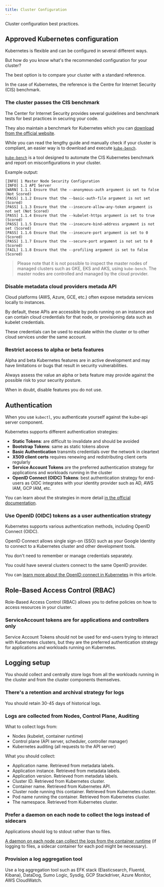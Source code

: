 ```yaml
---
title: Cluster Configuration
---
```



Cluster configuration best practices.

## Approved Kubernetes configuration

Kubernetes is flexible and can be configured in several different ways.

But how do you know what's the recommended configuration for your cluster?

The best option is to compare your cluster with a standard reference.

In the case of Kubernetes, the reference is the Centre for Internet Security (CIS) benchmark.

### The cluster passes the CIS benchmark

The Center for Internet Security provides several guidelines and benchmark tests for best practices in securing your code.

They also maintain a benchmark for Kubernetes which you can [download from the official website](https://www.cisecurity.org/benchmark/kubernetes/).

While you can read the lengthy guide and manually check if your cluster is compliant, an easier way is to download and execute [`kube-bench`](https://github.com/aquasecurity/kube-bench).

[`kube-bench`](https://github.com/aquasecurity/kube-bench) is a tool designed to automate the CIS Kubernetes benchmark and report on misconfigurations in your cluster.

Example output:

```terminal|title=bash
[INFO] 1 Master Node Security Configuration
[INFO] 1.1 API Server
[WARN] 1.1.1 Ensure that the --anonymous-auth argument is set to false (Not Scored)
[PASS] 1.1.2 Ensure that the --basic-auth-file argument is not set (Scored)
[PASS] 1.1.3 Ensure that the --insecure-allow-any-token argument is not set (Not Scored)
[PASS] 1.1.4 Ensure that the --kubelet-https argument is set to true (Scored)
[PASS] 1.1.5 Ensure that the --insecure-bind-address argument is not set (Scored)
[PASS] 1.1.6 Ensure that the --insecure-port argument is set to 0 (Scored)
[PASS] 1.1.7 Ensure that the --secure-port argument is not set to 0 (Scored)
[FAIL] 1.1.8 Ensure that the --profiling argument is set to false (Scored)
```

> Please note that it is not possible to inspect the master nodes of managed clusters such as GKE, EKS and AKS, using `kube-bench`. The master nodes are controlled and managed by the cloud provider.

### Disable metadata cloud providers metada API

Cloud platforms (AWS, Azure, GCE, etc.) often expose metadata services locally to instances.

By default, these APIs are accessible by pods running on an instance and can contain cloud credentials for that node, or provisioning data such as kubelet credentials.

These credentials can be used to escalate within the cluster or to other cloud services under the same account.

### Restrict access to alpha or beta features

Alpha and beta Kubernetes features are in active development and may have limitations or bugs that result in security vulnerabilities.

Always assess the value an alpha or beta feature may provide against the possible risk to your security posture.

When in doubt, disable features you do not use.

## Authentication

When you use `kubectl`, you authenticate yourself against the kube-api server component.

Kubernetes supports different authentication strategies:

- **Static Tokens**: are difficult to invalidate and should be avoided
- **Bootstrap Tokens**: same as static tokens above
- **Basic Authentication** transmits credentials over the network in cleartext
- **X509 client certs** requires renewing and redistributing client certs regularly
- **Service Account Tokens** are the preferred authentication strategy for applications and workloads running in the cluster
- **OpenID Connect (OIDC) Tokens**: best authentication strategy for end-users as OIDC integrates with your identity provider such as AD, AWS IAM, GCP IAM, etc.

You can learn about the strategies in more detail [in the official documentation](https://kubernetes.io/docs/reference/access-authn-authz/authentication/).

### Use OpenID (OIDC) tokens as a user authentication strategy

Kubernetes supports various authentication methods, including OpenID Connect (OIDC).

OpenID Connect allows single sign-on (SSO) such as your Google Identity to connect to a Kubernetes cluster and other development tools.

You don't need to remember or manage credentials separately.

You could have several clusters connect to the same OpenID provider.

You can [learn more about the OpenID connect in Kubernetes](https://thenewstack.io/kubernetes-single-sign-one-less-identity/) in this article.

## Role-Based Access Control (RBAC)

Role-Based Access Control (RBAC) allows you to define policies on how to access resources in your cluster.

### ServiceAccount tokens are for applications and controllers **only**

Service Account Tokens should not be used for end-users trying to interact with Kubernetes clusters, but they are the preferred authentication strategy for applications and workloads running on Kubernetes.

## Logging setup

You should collect and centrally store logs from all the workloads running in the cluster and from the cluster components themselves.

### There's a retention and archival strategy for logs

You should retain 30-45 days of historical logs.

### Logs are collected from Nodes, Control Plane, Auditing

What to collect logs from:

- Nodes (kubelet, container runtime)
- Control plane (API server, scheduler, controller manager)
- Kubernetes auditing (all requests to the API server)

What you should collect:

- Application name. Retrieved from metadata labels.
- Application instance. Retrieved from metadata labels.
- Application version. Retrieved from metadata labels.
- Cluster ID. Retrieved from Kubernetes cluster.
- Container name. Retrieved from Kubernetes API.
- Cluster node running this container. Retrieved from Kubernetes cluster.
- Pod name running the container. Retrieved from Kubernetes cluster.
- The namespace. Retrieved from Kubernetes cluster.

### Prefer a daemon on each node to collect the logs instead of sidecars

Applications should log to stdout rather than to files.

[A daemon on each node can collect the logs from the container runtime](https://rclayton.silvrback.com/container-services-logging-with-docker#effective-logging-infrastructure) (if logging to files, a sidecar container for each pod might be necessary).

### Provision a log aggregation tool

Use a log aggregation tool such as EFK stack (Elasticsearch, Fluentd, Kibana), DataDog, Sumo Logic, Sysdig, GCP Stackdriver, Azure Monitor, AWS CloudWatch.
